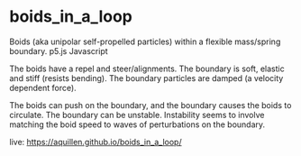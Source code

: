 # boids_in_a_loop


Boids (aka unipolar self-propelled particles) within a flexible mass/spring boundary.  p5.js Javascript

The boids have a repel and steer/alignments. The boundary is soft, elastic and stiff (resists bending). The boundary particles are damped (a velocity dependent force).

The boids can push on the boundary, and the boundary causes the boids to circulate.  The boundary can be unstable.
Instability seems to involve matching the boid speed to waves of perturbations on the boundary.



live: https://aquillen.github.io/boids_in_a_loop/
